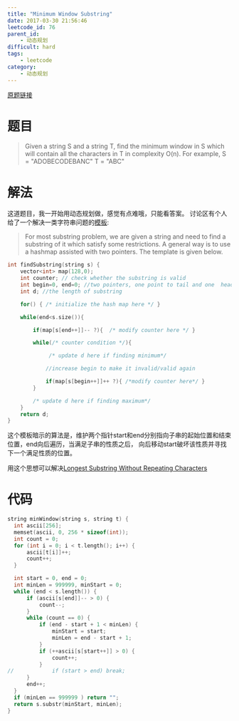 ```yaml
---
title: "Minimum Window Substring"
date: 2017-03-30 21:56:46
leetcode_id: 76
parent_id:
    - 动态规划
difficult: hard
tags:
    - leetcode
category:
    - 动态规划
---
```


[原题链接](https://leetcode.com/problems/minimum-window-substring/#/description)

# 题目
>Given a string S and a string T, find the minimum window in S which will contain all the characters in T in complexity O(n).
>For example,
>S = "ADOBECODEBANC"
>T = "ABC"

# 解法
这道题目，我一开始用动态规划做，感觉有点难哦，只能看答案。
讨论区有个人给了一个解决一类字符串问题的[模板][template]:
>For most substring problem, we are given a string and need to find a substring of it which satisfy some restrictions. A general way is to use a hashmap assisted with two pointers. The template is given below.

```c++
int findSubstring(string s) {
    vector<int> map(128,0);
    int counter; // check whether the substring is valid
    int begin=0, end=0; //two pointers, one point to tail and one  head
    int d; //the length of substring

    for() { /* initialize the hash map here */ }

    while(end<s.size()){

        if(map[s[end++]]-- ?){  /* modify counter here */ }

        while(/* counter condition */){

             /* update d here if finding minimum*/

            //increase begin to make it invalid/valid again

            if(map[s[begin++]]++ ?){ /*modify counter here*/ }
        }  

        /* update d here if finding maximum*/
    }
    return d;
}
```
这个模板暗示的算法是，维护两个指针start和end分别指向子串的起始位置和结束位置，end向后遍历，当满足子串的性质之后，
向后移动start破坏该性质并寻找下一个满足性质的位置。

用这个思想可以解决[Longest Substring Without Repeating Characters](/blog/leetcode-3)

# 代码
```c++
string minWindow(string s, string t) {
  int ascii[256];
  memset(ascii, 0, 256 * sizeof(int));
  int count = 0;
  for (int i = 0; i < t.length(); i++) {
      ascii[t[i]]++;
      count++;
  }

  int start = 0, end = 0;
  int minLen = 999999, minStart = 0;
  while (end < s.length()) {
      if (ascii[s[end]]-- > 0) {
          count--;
      }
      while (count == 0) {
          if (end - start + 1 < minLen) {
              minStart = start;
              minLen = end - start + 1;
          }
          if (++ascii[s[start++]] > 0) {
              count++;
          }
//            if (start > end) break;
      }
      end++;
  }
  if (minLen == 999999 ) return "";
  return s.substr(minStart, minLen);
}
```







[template]:https://discuss.leetcode.com/topic/30941/here-is-a-10-line-template-that-can-solve-most-substring-problems
